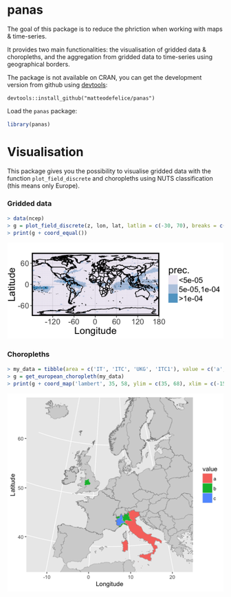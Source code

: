 panas
======
The goal of this package is to reduce the phriction when working with maps &amp; time-series.

It provides two main functionalities: the visualisation of gridded data & choropleths, and the aggregation from gridded data to time-series using geographical borders. 

The package is not available on CRAN, you can get the development version from github using [devtools](https://github.com/hadley/devtools):

``` 
devtools::install_github("matteodefelice/panas")
```

Load the `panas` package:
```r
library(panas)
```

# Visualisation
This package gives you the possibility to visualise gridded data with the function `plot_field_discrete` and choropleths using NUTS classification (this means only Europe). 

### Gridded data
```r
> data(ncep)
> g = plot_field_discrete(z, lon, lat, latlim = c(-30, 70), breaks = c(5e-5, 1e-4), color_scale = 'PuBu', varname = 'prec.', grid_step = 60)
> print(g + coord_equal())
```
![alt text](https://github.com/matteodefelice/panas/blob/master/figures/example_plot1.png "Logo Title Text 1")

### Choropleths
```r
> my_data = tibble(area = c('IT', 'ITC', 'UKG', 'ITC1'), value = c('a','b','b', 'c'))
> g = get_european_choropleth(my_data)
> print(g + coord_map('lambert', 35, 58, ylim = c(35, 68), xlim = c(-15, 25)))
```
![alt text](https://github.com/matteodefelice/panas/blob/master/figures/example_plot2.png "Logo Title Text 1")

